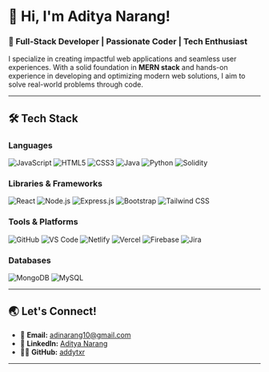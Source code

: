 # 👋 Hi, I'm Aditya Narang!

### 🚀 Full-Stack Developer | Passionate Coder | Tech Enthusiast   
I specialize in creating impactful web applications and seamless user experiences. With a solid foundation in **MERN stack** and hands-on experience in developing and optimizing modern web solutions, I aim to solve real-world problems through code.

---

## 🛠️ Tech Stack  
### Languages  
![JavaScript](https://img.shields.io/badge/JavaScript-F7DF1E?style=for-the-badge&logo=javascript&logoColor=black) ![HTML5](https://img.shields.io/badge/HTML5-E34F26?style=for-the-badge&logo=html5&logoColor=white) ![CSS3](https://img.shields.io/badge/CSS3-1572B6?style=for-the-badge&logo=css3&logoColor=white) ![Java](https://img.shields.io/badge/Java-007396?style=for-the-badge&logo=java&logoColor=white) ![Python](https://img.shields.io/badge/Python-3776AB?style=for-the-badge&logo=python&logoColor=white) ![Solidity](https://img.shields.io/badge/Solidity-363636?style=for-the-badge&logo=solidity&logoColor=white)  

### Libraries & Frameworks  
![React](https://img.shields.io/badge/React-20232A?style=for-the-badge&logo=react&logoColor=61DAFB) ![Node.js](https://img.shields.io/badge/Node.js-339933?style=for-the-badge&logo=nodedotjs&logoColor=white) ![Express.js](https://img.shields.io/badge/Express.js-000000?style=for-the-badge&logo=express&logoColor=white) ![Bootstrap](https://img.shields.io/badge/Bootstrap-563D7C?style=for-the-badge&logo=bootstrap&logoColor=white) ![Tailwind CSS](https://img.shields.io/badge/TailwindCSS-06B6D4?style=for-the-badge&logo=tailwindcss&logoColor=white)  

### Tools & Platforms  
![GitHub](https://img.shields.io/badge/GitHub-181717?style=for-the-badge&logo=github&logoColor=white) ![VS Code](https://img.shields.io/badge/VS%20Code-0078D4?style=for-the-badge&logo=visualstudiocode&logoColor=white) ![Netlify](https://img.shields.io/badge/Netlify-00C7B7?style=for-the-badge&logo=netlify&logoColor=white) ![Vercel](https://img.shields.io/badge/Vercel-000000?style=for-the-badge&logo=vercel&logoColor=white) ![Firebase](https://img.shields.io/badge/Firebase-FFCA28?style=for-the-badge&logo=firebase&logoColor=black) ![Jira](https://img.shields.io/badge/Jira-0052CC?style=for-the-badge&logo=jira&logoColor=white)  

### Databases  
![MongoDB](https://img.shields.io/badge/MongoDB-47A248?style=for-the-badge&logo=mongodb&logoColor=white) ![MySQL](https://img.shields.io/badge/MySQL-4479A1?style=for-the-badge&logo=mysql&logoColor=white)  

---

## 🌏 Let's Connect!  
- 📧 **Email:** [adinarang10@gmail.com](mailto:adinarang10@gmail.com)  
- 💼 **LinkedIn:** [Aditya Narang](https://www.linkedin.com/in/addytxr/)  
- 🧑‍💻 **GitHub:** [addytxr](https://github.com/addytxr)  

---
